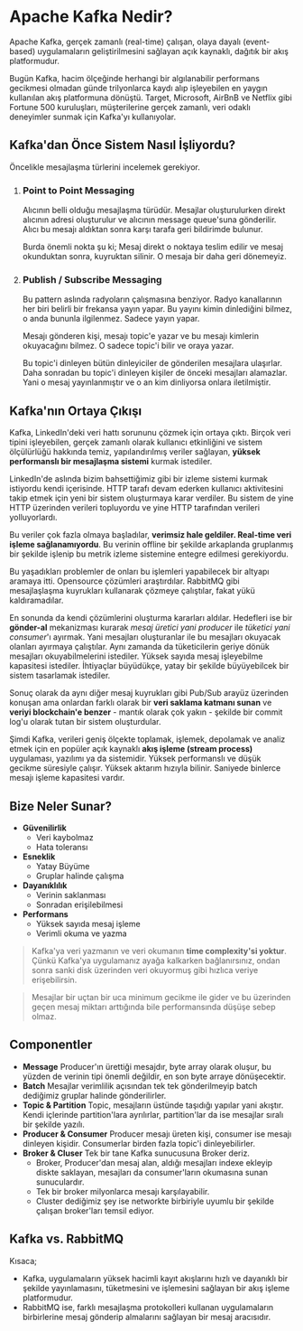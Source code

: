# Apache Kafka Nedir?

Apache Kafka, gerçek zamanlı (real-time) çalışan, olaya dayalı (event-based) uygulamaların geliştirilmesini sağlayan açık kaynaklı, dağıtık bir akış platformudur.

Bugün Kafka, hacim ölçeğinde herhangi bir algılanabilir performans gecikmesi olmadan günde trilyonlarca kaydı alıp işleyebilen en yaygın kullanılan akış platformuna dönüştü. Target, Microsoft, AirBnB ve Netflix gibi Fortune 500 kuruluşları, müşterilerine gerçek zamanlı, veri odaklı deneyimler sunmak için Kafka'yı kullanıyolar.

## Kafka'dan Önce Sistem Nasıl İşliyordu?

Öncelikle mesajlaşma türlerini incelemek gerekiyor.

1. ### Point to Point Messaging

   Alıcının belli olduğu mesajlaşma türüdür. Mesajlar oluşturulurken direkt alıcının adresi oluşturulur ve alıcının message queue'suna gönderilir. Alıcı bu mesajı aldıktan sonra karşı tarafa geri bildirimde bulunur.

   Burda önemli nokta şu ki; Mesaj direkt o noktaya teslim edilir ve mesaj okunduktan sonra, kuyruktan silinir. O mesaja bir daha geri dönemeyiz.

2. ### Publish / Subscribe Messaging

   Bu pattern aslında radyoların çalışmasına benziyor. Radyo kanallarının her biri belirli bir frekansa yayın yapar. Bu yayını kimin dinlediğini bilmez, o anda bununla ilgilenmez. Sadece yayın yapar.

   Mesajı gönderen kişi, mesajı topic'e yazar ve bu mesajı kimlerin okuyacağını bilmez. O sadece topic'i bilir ve oraya yazar.

   Bu topic'i dinleyen bütün dinleyiciler de gönderilen mesajlara ulaşırlar. Daha sonradan bu topic'i dinleyen kişiler de önceki mesajları alamazlar. Yani o mesaj yayınlanmıştır ve o an kim dinliyorsa onlara iletilmiştir.

## Kafka'nın Ortaya Çıkışı

Kafka, LinkedIn'deki veri hattı sorununu çözmek için ortaya çıktı. Birçok veri tipini işleyebilen, gerçek zamanlı olarak kullanıcı etkinliğini ve sistem ölçülürlüğü hakkında temiz, yapılandırılmış veriler sağlayan, **yüksek performanslı bir mesajlaşma sistemi** kurmak istediler.

LinkedIn'de aslında bizim bahsettiğimiz gibi bir izleme sistemi kurmak istiyordu kendi içerisinde. HTTP tarafı devam ederken kullanıcı aktivitesini takip etmek için yeni bir sistem oluşturmaya karar verdiler. Bu sistem de yine HTTP üzerinden verileri topluyordu ve yine HTTP tarafından verileri yolluyorlardı.

Bu veriler çok fazla olmaya başladılar, **verimsiz hale geldiler. Real-time veri işleme sağlanamıyordu**. Bu verinin offline bir şekilde arkaplanda gruplanmış bir şekilde işlenip bu metrik izleme sistemine entegre edilmesi gerekiyordu.

Bu yaşadıkları problemler de onları bu işlemleri yapabilecek bir altyapı aramaya itti. Opensource çözümleri araştırdılar. RabbitMQ gibi mesajlaşlaşma kuyrukları kullanarak çözmeye çalıştılar, fakat yükü kaldıramadılar.

En sonunda da kendi çözümlerini oluşturma kararları aldılar. Hedefleri ise bir **gönder-al** mekanizması kurarak _mesaj üretici yani producer_ ile _tüketici yani consumer_'ı ayırmak. Yani mesajları oluşturanlar ile bu mesajları okuyacak olanları ayırmaya çalıştılar. Aynı zamanda da tüketicilerin geriye dönük mesajları okuyabilmelerini istediler. Yüksek sayıda mesaj işleyebilme kapasitesi istediler. İhtiyaçlar büyüdükçe, yatay bir şekilde büyüyebilcek bir sistem tasarlamak istediler.

Sonuç olarak da aynı diğer mesaj kuyrukları gibi Pub/Sub arayüz üzerinden konuşan ama onlardan farklı olarak bir **veri saklama katmanı sunan** ve **veriyi blockchain'e benzer** - mantık olarak çok yakın - şekilde bir commit log'u olarak tutan bir sistem oluşturdular.

Şimdi Kafka, verileri geniş ölçekte toplamak, işlemek, depolamak ve analiz etmek için en popüler açık kaynaklı **akış işleme (stream process)** uygulaması, yazılımı ya da sistemidir. Yüksek performanslı ve düşük gecikme süresiyle çalışır. Yüksek aktarım hızıyla bilinir. Saniyede binlerce mesajı işleme kapasitesi vardır.

## Bize Neler Sunar?

- **Güvenilirlik**
  - Veri kaybolmaz
  - Hata toleransı
- **Esneklik**
  - Yatay Büyüme
  - Gruplar halinde çalışma
- **Dayanıklılık**
  - Verinin saklanması
  - Sonradan erişilebilmesi
- **Performans**
  - Yüksek sayıda mesaj işleme
  - Verimli okuma ve yazma

> Kafka'ya veri yazmanın ve veri okumanın **time complexity'si yoktur**. Çünkü Kafka'ya uygulamanız ayağa kalkarken bağlanırsınız, ondan sonra sanki disk üzerinden veri okuyormuş gibi hızlıca veriye erişebilirsin.

> Mesajlar bir uçtan bir uca minimum gecikme ile gider ve bu üzerinden geçen mesaj miktarı arttığında bile performansında düşüşe sebep olmaz.

## Componentler

- **Message**
  Producer'ın ürettiği mesajdır, byte array olarak oluşur, bu yüzden de verinin tipi önemli değildir, en son byte arraye dönüşecektir.
- **Batch**
  Mesajlar verimlilik açısından tek tek gönderilmeyip batch dediğimiz gruplar halinde gönderilirler.
- **Topic & Partition**
  Topic, mesajların üstünde taşıdığı yapılar yani akıştır. Kendi içlerinde partition'lara ayrılırlar, partition'lar da ise mesajlar sıralı bir şekilde yazılı.
- **Producer & Consumer**
  Producer mesajı üreten kişi, consumer ise mesajı dinleyen kişidir. Consumerlar birden fazla topic'i dinleyebilirler.
- **Broker & Cluser**
  Tek bir tane Kafka sunucusuna Broker deriz.
  - Broker, Producer'dan mesaj alan, aldığı mesajları indexe ekleyip diskte saklayan, mesajları da consumer'ların okumasına sunan sunuculardır.
  - Tek bir broker milyonlarca mesajı karşılayabilir.
  - Cluster dediğimiz şey ise networkte birbiriyle uyumlu bir şekilde çalışan broker'ları temsil ediyor.

## Kafka vs. RabbitMQ

Kısaca;

- Kafka, uygulamaların yüksek hacimli kayıt akışlarını hızlı ve dayanıklı bir şekilde yayınlamasını, tüketmesini ve işlemesini sağlayan bir akış işleme platformudur.
- RabbitMQ ise, farklı mesajlaşma protokolleri kullanan uygulamaların birbirlerine mesaj gönderip almalarını sağlayan bir mesaj aracısıdır.
